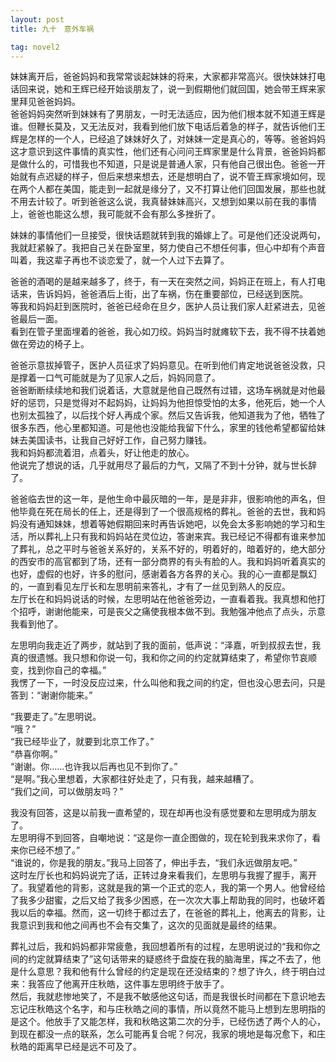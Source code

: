```yaml
---
layout: post
title: 九十　意外车祸

tag: novel2
---
```



妹妹离开后，爸爸妈妈和我常常谈起妹妹的将来，大家都非常高兴。很快妹妹打电话回来说，她和王辉已经开始谈朋友了，说一到假期他们就回国，她会带王辉来家里拜见爸爸妈妈。<br />
爸爸妈妈突然听到妹妹有了男朋友，一时无法适应，因为他们根本就不知道王辉是谁。但鞭长莫及，又无法反对，我看到他们放下电话后着急的样子，就告诉他们王辉是怎样的一个人，已经追了妹妹好久了，对妹妹一定是真心的，等等。爸爸妈妈这才意识到这件事情的真实性，他们还有心问问王辉家里是什么背景，爸爸妈妈都是做什么的，可惜我也不知道，只是说是普通人家，只有他自己很出色。爸爸一开始就有点迟疑的样子，但后来想来想去，还是想明白了，说不管王辉家境如何，现在两个人都在美国，能走到一起就是缘分了，又不打算让他们回国发展，那些也就不用去计较了。听到爸爸这么说，我真替妹妹高兴，又想到如果以前在我的事情上，爸爸也能这么想，我可能就不会有那么多挫折了。

妹妹的事情他们一旦接受，很快话题就转到我的婚嫁上了。可是他们还没说两句，我就赶紧躲了。我把自己关在卧室里，努力使自己不想任何事，但心中却有个声音叫着，我这辈子再也不谈恋爱了，就一个人过下去算了。

爸爸的酒喝的是越来越多了，终于，有一天在突然之间，妈妈正在班上，有人打电话来，告诉妈妈，爸爸酒后上街，出了车祸，伤在重要部位，已经送到医院。<br />
等我和妈妈赶到医院时，爸爸已经命在旦夕，医护人员让我们家人赶紧进去，见爸爸最后一面。<br />
看到在管子里面埋着的爸爸，我心如刀绞。妈妈当时就瘫软下去，我不得不扶着她做在旁边的椅子上。

爸爸示意拔掉管子，医护人员征求了妈妈意见。在听到他们肯定地说爸爸没救，只是撑着一口气可能就是为了见家人之后，妈妈同意了。<br />
爸爸断断续续地和我们说着话，大意就是他自己既然有过错，这场车祸就是对他最好的惩罚，只是觉得对不起妈妈，让妈妈为他担惊受怕的太多，他死后，她一个人也别太孤独了，以后找个好人再成个家。然后又告诉我，他知道我为了他，牺牲了很多东西，他心里都知道。可是他也没能给我留下什么，家里的钱他希望都留给妹妹去美国读书，让我自己好好工作，自己努力赚钱。<br />
我和妈妈都流着泪，点着头，好让他走的放心。<br />
他说完了想说的话，几乎就用尽了最后的力气，又隔了不到十分钟，就与世长辞了。

爸爸临去世的这一年，是他生命中最灰暗的一年，是是非非，很影响他的声名，但他毕竟在死在局长的任上，还是得到了一个很高规格的葬礼。爸爸的去世，我和妈妈没有通知妹妹，想着等她假期回来时再告诉她吧，以免会太多影响她的学习和生活，所以葬礼上只有我和妈妈站在灵位边，答谢来宾。我已经记不得都有谁来参加了葬礼，总之平时与爸爸关系好的，关系不好的，明着好的，暗着好的，绝大部分的西安市的高官都到了场，还有一部分商界的有头有脸的人。我和妈妈听着真实的也好，虚假的也好，许多的慰问，感谢着各方各界的关心。我的心一直都是飘幻的，一直到看见左厅长和左思明前来答礼，才有了一丝见到熟人的反应。<br />
左厅长在和妈妈说话的时候，左思明站在他爸爸旁边，一直看着我。我真想和他打个招呼，谢谢他能来，可是丧父之痛使我根本做不到。我勉强冲他点了点头，示意我看到他了。

左思明向我走近了两步，就站到了我的面前，低声说：“泽嘉，听到叔叔去世，我真的很遗憾。我只想和你说一句，我和你之间的约定就算结束了，希望你节哀顺变，找到你自己的幸福。”<br />
我愣了一下，一时没反应过来，什么叫他和我之间的约定，但也没心思去问，只是答到：“谢谢你能来。”

“我要走了。”左思明说。<br />
“哦？”<br />
“我已经毕业了，就要到北京工作了。”<br />
“恭喜你啊。”<br />
“谢谢。你……也许我以后再也见不到你了。”<br />
“是啊。”我心里想着，大家都往好处走了，只有我，越来越糟了。<br />
“我们之间，可以做朋友吗？”

我没有回答，这是以前我一直希望的，现在却再也没有感觉要和左思明成为朋友了。<br />
左思明得不到回答，自嘲地说：“这是你一直企图做的，现在轮到我来求你了，看来你已经不想了。”<br />
“谁说的，你是我的朋友。”我马上回答了，伸出手去，“我们永远做朋友吧。”<br />
这时左厅长也和妈妈说完了话，正转过身来看我们，左思明与我握了握手，离开了。我望着他的背影，这就是我的第一个正式的恋人，我的第一个男人。他曾经给了我多少甜蜜，之后又给了我多少困惑，在一次次大事上帮助我的同时，也破坏着我以后的幸福。然而，这一切终于都过去了，在爸爸的葬礼上，他离去的背影，让我意识到我和他之间再也不会有交集了，这次的见面就是最终的结果。

葬礼过后，我和妈妈都非常疲惫，我回想着所有的过程，左思明说过的“我和你之间的约定就算结束了”这句话带来的疑惑终于盘旋在我的脑海里，挥之不去了，他是什么意思？我和他有什么曾经的约定是现在还没结束的？想了许久，终于明白过来：我答应了他离开庄秋皓，这件事左思明终于放手了。<br />
然后，我就悲惨地笑了，不是我不敏感他这句话，而是我很长时间都在下意识地去忘记庄秋皓这个名字，和与庄秋皓之间的事情，所以竟然不能马上想到左思明指的是这个。他放手了又能怎样，我和秋皓这第二次的分手，已经伤透了两个人的心，到现在都没一点的联系，怎么可能再复合呢？何况，我家的境地是每况愈下，和庄秋皓的距离早已经是远不可及了。
